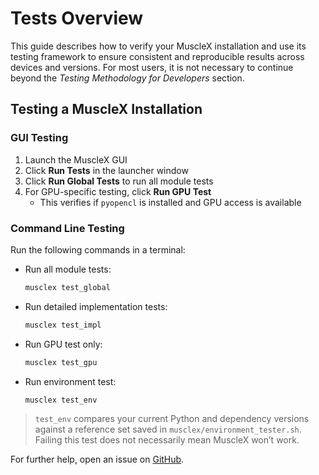 # Tests Overview

This guide describes how to verify your MuscleX installation and use its testing framework to ensure consistent and reproducible results across devices and versions. For most users, it is not necessary to continue beyond the *Testing Methodology for Developers* section.



## Testing a MuscleX Installation

### GUI Testing

1. Launch the MuscleX GUI
2. Click **Run Tests** in the launcher window
3. Click **Run Global Tests** to run all module tests
4. For GPU-specific testing, click **Run GPU Test**
   - This verifies if `pyopencl` is installed and GPU access is available

### Command Line Testing

Run the following commands in a terminal:

- Run all module tests:

  ```bash
  musclex test_global
  ```

- Run detailed implementation tests:

  ```bash
  musclex test_impl
  ```

- Run GPU test only:

  ```bash
  musclex test_gpu
  ```

- Run environment test:

  ```bash
  musclex test_env
  ```

> `test_env` compares your current Python and dependency versions against a reference set saved in `musclex/environment_tester.sh`. Failing this test does not necessarily mean MuscleX won’t work.

For further help, open an issue on [GitHub](https://github.com/biocatiit/musclex/issues).
